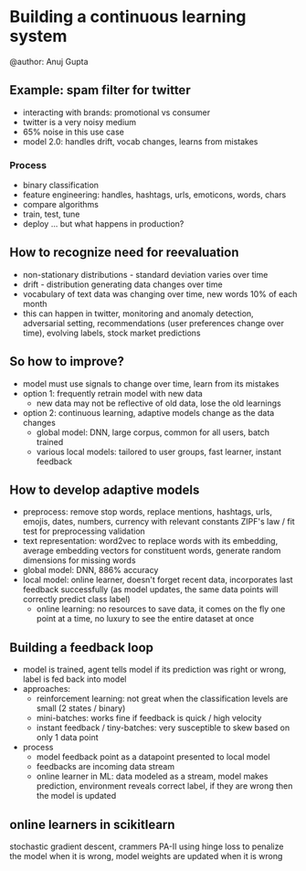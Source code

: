 # Building a continuous learning system
@author: Anuj Gupta

## Example: spam filter for twitter
- interacting with brands: promotional vs consumer
- twitter is a very noisy medium
- 65% noise in this use case
- model 2.0: handles drift, vocab changes, learns from mistakes

### Process
- binary classification
- feature engineering: handles, hashtags, urls, emoticons, words, chars
- compare algorithms
- train, test, tune
- deploy
... but what happens in production?

## How to recognize need for reevaluation
- non-stationary distributions - standard deviation varies over time
- drift - distribution generating data changes over time
- vocabulary of text data was changing over time, new words 10% of each month
- this can happen in twitter, monitoring and anomaly detection, adversarial setting, recommendations (user preferences change over time), evolving labels, stock market predictions

## So how to improve?
- model must use signals to change over time, learn from its mistakes
- option 1: frequently retrain model with new data
    - new data may not be reflective of old data, lose the old learnings
- option 2: continuous learning, adaptive models change as the data changes
    - global model: DNN, large corpus, common for all users, batch trained
    - various local models: tailored to user groups, fast learner, instant feedback

## How to develop adaptive models
- preprocess: remove stop words, replace mentions, hashtags, urls, emojis, dates, numbers, currency with relevant constants
    ZIPF's law / fit test for preprocessing validation
- text representation: word2vec to replace words with its embedding, average embedding vectors for constituent words, generate random dimensions for missing words
- global model: DNN, 886% accuracy
- local model: online learner, doesn't forget recent data, incorporates last feedback successfully (as model updates, the same data points will correctly predict class label)
    - online learning: no resources to save data, it comes on the fly one point at a time, no luxury to see the entire dataset at once

## Building a feedback loop
- model is trained, agent tells model if its prediction was right or wrong, label is fed back into model
- approaches:
    - reinforcement learning: not great when the classification levels are small (2 states / binary)
    - mini-batches: works fine if feedback is quick / high velocity
    - instant feedback / tiny-batches: very susceptible to skew based on only 1 data point
- process
    - model feedback point as a datapoint presented to local model
    - feedbacks are incoming data stream
    - online learner in ML: data modeled as a stream, model makes prediction, environment reveals correct label, if they are wrong then the model is updated

## online learners in scikitlearn
stochastic gradient descent, crammers PA-II
using hinge loss to penalize the model when it is wrong, model weights are updated when it is wrong

